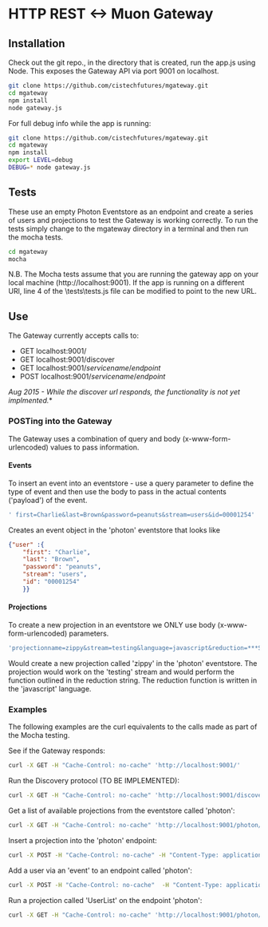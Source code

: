 # HTTP REST <-> Muon Gateway
## Installation
Check out the git repo., in the directory that is created, run the app.js using Node. This exposes the Gateway API via port 9001 on localhost.

```bash
git clone https://github.com/cistechfutures/mgateway.git
cd mgateway
npm install
node gateway.js
```

For full debug info while the app is running:

```bash
git clone https://github.com/cistechfutures/mgateway.git
cd mgateway
npm install
export LEVEL=debug
DEBUG=* node gateway.js
```

## Tests
These use an empty Photon Eventstore as an endpoint and create a series of users and projections to test the Gateway is working correctly. To run the tests simply change to the mgateway directory in a terminal and then run the mocha tests.

```bash
cd mgateway
mocha
```

N.B. The Mocha tests assume that you are running the gateway app on your local machine (http://localhost:9001). If the app is running on a different URl, line 4 of the \tests\tests.js file can be modified to point to the new URL.

## Use
The Gateway currently accepts calls to:
* GET localhost:9001/
* GET localhost:9001/discover
* GET localhost:9001/*servicename*/*endpoint*
* POST localhost:9001/*servicename*/*endpoint*

*Aug 2015 - While the discover url responds, the functionality is not yet implmented.**

### POSTing into the Gateway
The Gateway uses a combination of query and body (x-www-form-urlencoded) values to pass information.

#### Events
To insert an event into an eventstore - use a query parameter to define the type of event and then use the body to pass in the actual contents ('payload') of the event.

```bash
' first=Charlie&last=Brown&password=peanuts&stream=users&id=00001254' 'http://localhost:9001/photon/events/?item=user'
```

Creates an event object in the 'photon' eventstore that looks like

```JSON
{"user" :{
    "first": "Charlie",
    "last": "Brown",
    "password": "peanuts",
    "stream": "users",
    "id": "00001254"
    }}
```

#### Projections
To create a new projection in an eventstore we ONLY use body (x-www-form-urlencoded) parameters.

```bash
'projectionname=zippy&stream=testing&language=javascript&reduction=***Some+suitably+complicated+JS+function+***' 'http://localhost:9001/photon/projections'
```

Would create a new projection called 'zippy' in the 'photon' eventstore. The projection would work on the 'testing' stream and would perform the function outlined in the reduction string. The reduction function is written in the 'javascript' language.

### Examples

The following examples are the curl equivalents to the calls made as part of the Mocha testing.

See if the Gateway responds:
```bash
curl -X GET -H "Cache-Control: no-cache" 'http://localhost:9001/'
```

Run the Discovery protocol (TO BE IMPLEMENTED):
```bash
curl -X GET -H "Cache-Control: no-cache" 'http://localhost:9001/discover'
```

Get a list of available projections from the eventstore called 'photon':
```bash
curl -X GET -H "Cache-Control: no-cache" 'http://localhost:9001/photon/projection-keys'
```

Insert a projection into the 'photon' endpoint:
```bash
curl -X POST -H "Cache-Control: no-cache" -H "Content-Type: application/x-www-form-urlencoded" -d 'projectionname=zippy&stream=testing&language=javascript&reduction=***Some+suitably+complicated+JS+function+***' 'http://localhost:9001/photon/projections'
```

Add a user via an 'event' to an endpoint called 'photon':
```bash
curl -X POST -H "Cache-Control: no-cache"  -H "Content-Type: application/x-www-form-urlencoded" -d ' first=Charlie&last=Brown&password=peanuts&stream=users&id=00001254' 'http://localhost:9001/photon/events?item=user'
```

Run a projection called 'UserList' on the endpoint 'photon':
```bash
curl -X GET -H "Cache-Control: no-cache" 'http://localhost:9001/photon/projection?projection-name=UserList'
```
